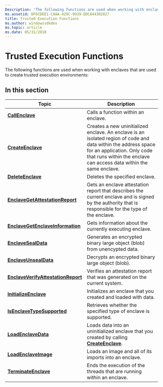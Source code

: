 ```yaml
---
Description: 'The following functions are used when working with enclaves that are used to create trusted execution environments:'
ms.assetid: DF6CDEE1-CAAA-429C-9939-DDC844302027
title: Trusted Execution Functions
ms.author: windowssdkdev
ms.topic: article
ms.date: 05/31/2018
---
```


# Trusted Execution Functions

The following functions are used when working with enclaves that are used to create trusted execution environments:

## In this section



| Topic                                                                               | Description                                                                                                                                                                                                                    |
|-------------------------------------------------------------------------------------|--------------------------------------------------------------------------------------------------------------------------------------------------------------------------------------------------------------------------------|
| [**CallEnclave**](/windows/desktop/api/Enclaveapi/nf-enclaveapi-callenclave)<br/>                                       | Calls a function within an enclave. <br/>                                                                                                                                                                                |
| [**CreateEnclave**](/windows/desktop/api/enclaveapi/nf-enclaveapi-createenclave)<br/>                                   | Creates a new uninitialized enclave. An enclave is an isolated region of code and data within the address space for an application. Only code that runs within the enclave can access data within the same enclave.<br/> |
| [**DeleteEnclave**](/windows/desktop/api/Enclaveapi/nf-enclaveapi-deleteenclave)<br/>                                   | Deletes the specified enclave.<br/>                                                                                                                                                                                      |
| [**EnclaveGetAttestationReport**](/windows/desktop/api/winenclaveapi/nf-winenclaveapi-enclavegetattestationreport)<br/>       | Gets an enclave attestation report that describes the current enclave and is signed by the authority that is responsible for the type of the enclave. <br/>                                                              |
| [**EnclaveGetEnclaveInformation**](/windows/desktop/api/winenclaveapi/nf-winenclaveapi-enclavegetenclaveinformation)<br/>     | Gets information about the currently executing enclave.<br/>                                                                                                                                                             |
| [**EnclaveSealData**](/windows/desktop/api/winenclaveapi/nf-winenclaveapi-enclavesealdata)<br/>                               | Generates an encrypted binary large object (blob) from unencypted data.<br/>                                                                                                                                             |
| [**EnclaveUnsealData**](/windows/desktop/api/winenclaveapi/nf-winenclaveapi-enclaveunsealdata)<br/>                           | Decrypts an encrypted binary large object (blob).<br/>                                                                                                                                                                   |
| [**EnclaveVerifyAttestationReport**](/windows/desktop/api/winenclaveapi/nf-winenclaveapi-enclaveverifyattestationreport)<br/> | Verifies an attestation report that was generated on the current system. <br/>                                                                                                                                           |
| [**InitializeEnclave**](/windows/desktop/api/enclaveapi/nf-enclaveapi-initializeenclave)<br/>                           | Initializes an enclave that you created and loaded with data.<br/>                                                                                                                                                       |
| [**IsEnclaveTypeSupported**](/windows/desktop/api/enclaveapi/nf-enclaveapi-isenclavetypesupported)<br/>                 | Retrieves whether the specified type of enclave is supported.<br/>                                                                                                                                                       |
| [**LoadEnclaveData**](/windows/desktop/api/enclaveapi/nf-enclaveapi-loadenclavedata)<br/>                               | Loads data into an uninitialized enclave that you created by calling [**CreateEnclave**](/windows/desktop/api/enclaveapi/nf-enclaveapi-createenclave).<br/>                                                                                                        |
| [**LoadEnclaveImage**](/windows/desktop/api/Enclaveapi/nf-enclaveapi-loadenclaveimagew)<br/>                             | Loads an image and all of its imports into an enclave.<br/>                                                                                                                                                              |
| [**TerminateEnclave**](/windows/desktop/api/Enclaveapi/nf-enclaveapi-terminateenclave)<br/>                             | Ends the execution of the threads that are running within an enclave.<br/>                                                                                                                                               |



 

 

 




